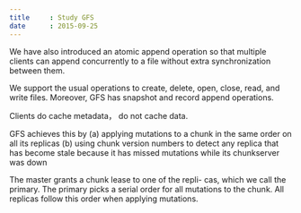 ```yaml
---
title     : Study GFS
date      : 2015-09-25
---
```


We have also introduced an atomic append operation so that multiple clients can append concurrently to a file without extra synchronization between them.

We support the usual operations to create, delete, open, close, read, and write files.
Moreover, GFS has snapshot and record append operations.

Clients do cache metadata， do not cache data.

GFS achieves this by
  (a) applying mutations to a chunk in the same order on all its replicas
  (b) using chunk version numbers to detect any replica that has become stale because it has missed mutations while its chunkserver was down

The master grants a chunk lease to one of the repli- cas, which we call the primary. The primary picks a serial order for all mutations to the chunk. All replicas follow this order when applying mutations. 
